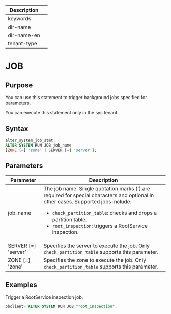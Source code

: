 | Description |                 |
|---------------|-----------------|
| keywords |                 |
| dir-name |                 |
| dir-name-en |                 |
| tenant-type |                 |

# JOB

## Purpose

You can use this statement to trigger background jobs specified for parameters.

You can execute this statement only in the sys tenant.

## Syntax

```sql
alter_system_job_stmt:
ALTER SYSTEM RUN JOB job_name
[ZONE [=] 'zone' | SERVER [=] 'server'];
```

## Parameters

| **Parameter** | **Description** |
|-----------------------|-------------|
| job_name | The job name. Single quotation marks (') are required for special characters and optional in other cases. Supported jobs include: <ul><li> `check_partition_table`: checks and drops a partition table. </li>   <li> `root_inspection`: triggers a RootService inspection. </li></ul> |
| SERVER \[=\] 'server' | Specifies the server to execute the job. Only `check_partition_table` supports this parameter.  |
| ZONE \[=\] 'zone' | Specifies the zone to execute the job. Only `check_partition_table` supports this parameter.  |

## Examples

Trigger a RootService inspection job.

```sql
obclient> ALTER SYSTEM RUN JOB "root_inspection";
```
